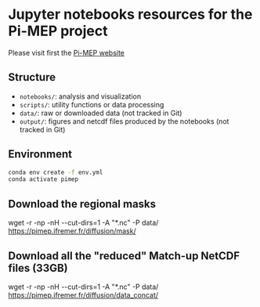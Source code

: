 # Jupyter notebooks resources for the Pi-MEP project

Please visit first the [Pi-MEP website](https://www.salinity-pimep.org/)

## Structure

- `notebooks/`: analysis and visualization
- `scripts/`: utility functions or data processing
- `data/`: raw or downloaded data (not tracked in Git)
- `output/`: figures and netcdf files produced by the notebooks (not tracked in Git)

## Environment

```bash
conda env create -f env.yml
conda activate pimep
```
## Download the regional masks

wget -r -np -nH --cut-dirs=1 -A "*.nc" -P data/ https://pimep.ifremer.fr/diffusion/mask/

## Download all the "reduced" Match-up NetCDF files (33GB)

wget -r -np -nH --cut-dirs=1 -A "*.nc" -P data/ https://pimep.ifremer.fr/diffusion/data_concat/

